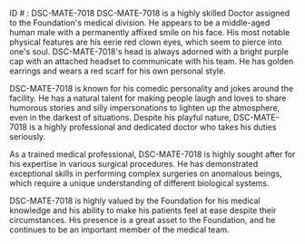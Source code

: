 ID # : DSC-MATE-7018
DSC-MATE-7018 is a highly skilled Doctor assigned to the Foundation's medical division. He appears to be a middle-aged human male with a permanently affixed smile on his face. His most notable physical features are his eerie red clown eyes, which seem to pierce into one's soul. DSC-MATE-7018's head is always adorned with a bright purple cap with an attached headset to communicate with his team. He has golden earrings and wears a red scarf for his own personal style.

DSC-MATE-7018 is known for his comedic personality and jokes around the facility. He has a natural talent for making people laugh and loves to share humorous stories and silly impersonations to lighten up the atmosphere, even in the darkest of situations. Despite his playful nature, DSC-MATE-7018 is a highly professional and dedicated doctor who takes his duties seriously.

As a trained medical professional, DSC-MATE-7018 is highly sought after for his expertise in various surgical procedures. He has demonstrated exceptional skills in performing complex surgeries on anomalous beings, which require a unique understanding of different biological systems.

DSC-MATE-7018 is highly valued by the Foundation for his medical knowledge and his ability to make his patients feel at ease despite their circumstances. His presence is a great asset to the Foundation, and he continues to be an important member of the medical team.